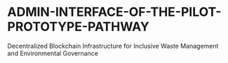 # ADMIN-INTERFACE-OF-THE-PILOT-PROTOTYPE-PATHWAY
Decentralized Blockchain Infrastructure for Inclusive Waste Management and Environmental Governance
